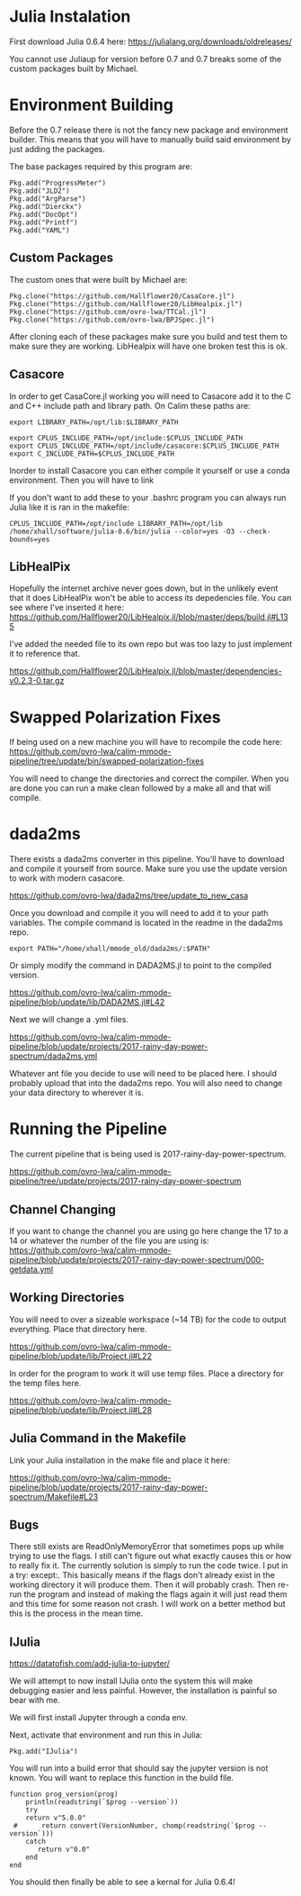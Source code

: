 # Julia Instalation

First download Julia 0.6.4 here:
https://julialang.org/downloads/oldreleases/

You cannot use Juliaup for version before 0.7 and 0.7 breaks some of the custom packages built by Michael.

# Environment Building

Before the 0.7 release there is not the fancy new package and environment builder. This means that you will have to manually build said environment by just adding the packages.

The base packages required by this program are:

```
Pkg.add("ProgressMeter")
Pkg.add("JLD2")
Pkg.add("ArgParse")
Pkg.add("Dierckx")
Pkg.add("DocOpt")
Pkg.add("Printf")
Pkg.add("YAML")
```

## Custom Packages

The custom ones that were built by Michael are:

```
Pkg.clone("https://github.com/Hallflower20/CasaCore.jl")
Pkg.clone("https://github.com/Hallflower20/LibHealpix.jl")
Pkg.clone("https://github.com/ovro-lwa/TTCal.jl")
Pkg.clone("https://github.com/ovro-lwa/BPJSpec.jl")
```

After cloning each of these packages make sure you build and test them to make sure they are working. LibHealpix will have one broken test this is ok.

## Casacore
In order to get CasaCore.jl working you will need to Casacore add it to the C and C++ include path and library path. On Calim these paths are:

```
export LIBRARY_PATH=/opt/lib:$LIBRARY_PATH

export CPLUS_INCLUDE_PATH=/opt/include:$CPLUS_INCLUDE_PATH
export CPLUS_INCLUDE_PATH=/opt/include/casacore:$CPLUS_INCLUDE_PATH
export C_INCLUDE_PATH=$CPLUS_INCLUDE_PATH
```

Inorder to install Casacore you can either compile it yourself or use a conda environment. Then you will have to link

If you don't want to add these to your .bashrc program you can always run Julia like it is ran in the makefile:

```
CPLUS_INCLUDE_PATH=/opt/include LIBRARY_PATH=/opt/lib /home/xhall/software/julia-0.6/bin/julia --color=yes -O3 --check-bounds=yes
```

## LibHealPix

Hopefully the internet archive never goes down, but in the unlikely event that it does LibHealPix won't be able to access its depedencies file. You can see where I've inserted it here:
https://github.com/Hallflower20/LibHealpix.jl/blob/master/deps/build.jl#L135

I've added the needed file to its own repo but was too lazy to just implement it to reference that.

https://github.com/Hallflower20/LibHealpix.jl/blob/master/dependencies-v0.2.3-0.tar.gz

# Swapped Polarization Fixes

If being used on a new machine you will have to recompile the code here:
https://github.com/ovro-lwa/calim-mmode-pipeline/tree/update/bin/swapped-polarization-fixes

You will need to change the directories and correct the compiler. When you are done you can run a make clean followed by a make all and that will compile.

# dada2ms

There exists a dada2ms converter in this pipeline. You'll have to download and compile it yourself from source. Make sure you use the update version to work with modern casacore.

https://github.com/ovro-lwa/dada2ms/tree/update_to_new_casa

Once you download and compile it you will need to add it to your path variables. The compile command is located in the readme in the dada2ms repo.

```
export PATH="/home/xhall/mmode_old/dada2ms/:$PATH"
```

Or simply modify the command in DADA2MS.jl to point to the compiled version.

https://github.com/ovro-lwa/calim-mmode-pipeline/blob/update/lib/DADA2MS.jl#L42

Next we will change a .yml files.

https://github.com/ovro-lwa/calim-mmode-pipeline/blob/update/projects/2017-rainy-day-power-spectrum/dada2ms.yml

Whatever ant file you decide to use will need to be placed here. I should probably upload that into the dada2ms repo. You will also need to change your data directory to wherever it is.

# Running the Pipeline
The current pipeline that is being used is 2017-rainy-day-power-spectrum.

https://github.com/ovro-lwa/calim-mmode-pipeline/tree/update/projects/2017-rainy-day-power-spectrum

## Channel Changing
If you want to change the channel you are using go here change the 17 to a 14 or whatever the number of the file you are using is:
https://github.com/ovro-lwa/calim-mmode-pipeline/blob/update/projects/2017-rainy-day-power-spectrum/000-getdata.yml

## Working Directories

You will need to over a sizeable workspace (~14 TB) for the code to output everything. Place that directory here.

https://github.com/ovro-lwa/calim-mmode-pipeline/blob/update/lib/Project.jl#L22

In order for the program to work it will use temp files. Place a directory for the temp files here.

https://github.com/ovro-lwa/calim-mmode-pipeline/blob/update/lib/Project.jl#L28

## Julia Command in the Makefile

Link your Julia installation in the make file and place it here:

https://github.com/ovro-lwa/calim-mmode-pipeline/blob/update/projects/2017-rainy-day-power-spectrum/Makefile#L23

## Bugs

There still exists are ReadOnlyMemoryError that sometimes pops up while trying to use the flags. I still can't figure out what exactly causes this or how to really fix it. The currently solution is simply to run the code twice. I put in a try: except:. This basically means if the flags don't already exist in the working directory it will produce them. Then it will probably crash. Then re-run the program and instead of making the flags again it will just read them and this time for some reason not crash. I will work on a better method but this is the process in the mean time.

## IJulia

https://datatofish.com/add-julia-to-jupyter/

We will attempt to now install IJulia onto the system this will make debugging easier and less painful. However, the installation is painful so bear with me.

We will first install Jupyter through a conda env.

Next, activate that environment and run this in Julia:
```
Pkg.add("IJulia")
```

You will run into a build error that should say the jupyter version is not known. You will want to replace this function in the build file.

```
function prog_version(prog)
    println(readstring(`$prog --version`))
    try
	return v"5.0.0"
 #      return convert(VersionNumber, chomp(readstring(`$prog --version`)))
    catch
       return v"0.0"
    end
end
```

You should then finally be able to see a kernal for Julia 0.6.4!
